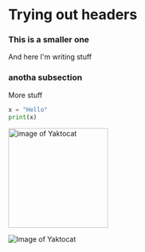 # Trying out headers
### This is a smaller one
And here I'm writing stuff
### anotha subsection
More stuff

``` Python
x = "Hello"
print(x)
```

<img src="https://octodex.github.com/images/yaktocat.png" alt="image of Yaktocat" width=200>

![Image of Yaktocat](https://octodex.github.com/images/yaktocat.png)
